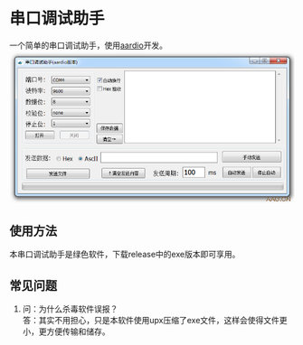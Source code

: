 # 串口调试助手
一个简单的串口调试助手，使用[aardio](https://www.aardio.com)开发。
![演示](./doc/screenshoot.png)

## 使用方法
本串口调试助手是绿色软件，下载release中的exe版本即可享用。

## 常见问题
1. 问：为什么杀毒软件误报？  
    答：其实不用担心，只是本软件使用upx压缩了exe文件，这样会使得文件更小，更方便传输和储存。